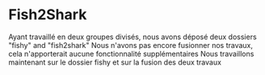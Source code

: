# Fish2Shark
Ayant travaillé en deux groupes divisés, nous avons déposé deux dossiers "fishy" and "fish2shark"
Nous n'avons pas encore fusionner nos travaux, cela n'apporterait aucune fonctionnalité supplémentaires
Nous travaillons maintenant sur le dossier fishy et sur la fusion des deux travaux

